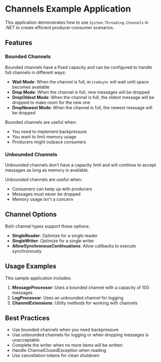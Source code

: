 # Channels Example Application

This application demonstrates how to use `System.Threading.Channels` in .NET to create efficient producer-consumer scenarios.

## Features

### Bounded Channels

Bounded channels have a fixed capacity and can be configured to handle full channels in different ways:

- **Wait Mode**: When the channel is full, `WriteAsync` will wait until space becomes available
- **Drop Mode**: When the channel is full, new messages will be dropped
- **DropOldest Mode**: When the channel is full, the oldest message will be dropped to make room for the new one
- **DropNewest Mode**: When the channel is full, the newest message will be dropped

Bounded channels are useful when:
- You need to implement backpressure
- You want to limit memory usage
- Producers might outpace consumers

### Unbounded Channels

Unbounded channels don't have a capacity limit and will continue to accept messages as long as memory is available.

Unbounded channels are useful when:
- Consumers can keep up with producers
- Messages must never be dropped
- Memory usage isn't a concern

## Channel Options

Both channel types support these options:

- **SingleReader**: Optimize for a single reader
- **SingleWriter**: Optimize for a single writer
- **AllowSynchronousContinuations**: Allow callbacks to execute synchronously

## Usage Examples

This sample application includes:

1. **MessageProcessor**: Uses a bounded channel with a capacity of 100 messages
2. **LogProcessor**: Uses an unbounded channel for logging
3. **ChannelExtensions**: Utility methods for working with channels

## Best Practices

- Use bounded channels when you need backpressure
- Use unbounded channels for logging or when dropping messages is unacceptable
- Complete the writer when no more items will be written
- Handle ChannelClosedException when reading
- Use cancellation tokens for clean shutdown
